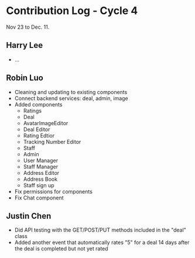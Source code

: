 # Contribution Log - Cycle 4
Nov 23 to Dec. 11.

## Harry Lee
* ...

## Robin Luo
* Cleaning and updating to existing components
* Connect backend services: deal, admin, image
* Added components
  * Ratings
  * Deal
  * AvatarImageEditor
  * Deal Editor
  * Rating Edtior
  * Tracking Number Editor
  * Staff
  * Admin
  * User Manager
  * Staff Manager
  * Address Editor
  * Address Book
  * Staff sign up
* Fix permissions for components
* Fix Chat component

## Justin Chen
* Did API testing with the GET/POST/PUT methods included in the "deal" class
* Added another event that automatically rates "5" for a deal 14 days after the deal is completed but not yet rated
